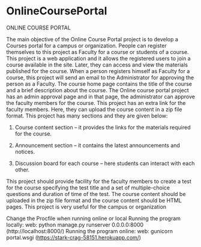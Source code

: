 # OnlineCoursePortal

ONLINE COURSE PORTAL 

The main objective of the Online Course Portal project is to develop a Courses portal for a campus or organization. People can register themselves to this project as Faculty for a course or students of a course. This project is a web application and it allows the registered users to join a course available in the site. Later, they can access and view the materials published for the course. When a person registers himself as Faculty for a course, this project will send an email to the Administrator for approving the person as a Faculty. The course home page contains the title of the course and a brief description about the course. The Online course portal project has an admin approval page and in that page, the administrator can approve the faculty members for the course. This project has an extra link for the faculty members. Here, they can upload the course content in a zip file format. This project has many sections and they are given below:

1. Course content section – it provides the links for the materials required for the course. 

2. Announcement section – it contains the latest announcements and notices. 

3. Discussion board for each course – here students can interact with each other.  

This project should provide facility for the faculty members to create a test for the course specifying the test title and a set of multiple-choice questions and duration of time of the  test. The course content should be uploaded in the zip file format and the course content should be HTML pages. This project is very useful for the campus or organization


Change the Procfile when running online or local
Running the program locally: web: python manage.py runserver 0.0.0.0:8000 (http://localhost:8000/)
Running the program online: web: gunicorn portal.wsgi (https://stark-crag-58151.herokuapp.com/)